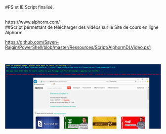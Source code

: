 #PS et IE
Script finalisé.

<br>
https://www.alphorm.com/
<br>
##Script permettant de télécharger des vidéos sur le Site de cours en ligne Alphorm

https://github.com/Sayen-Raigin/PowerShell/blob/master/Ressources/Script/AlphormDLVideo.ps1

<br>

![alt text](../Ressources/IMG/AlphormDLVideo.png)